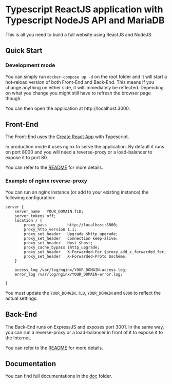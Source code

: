 # Typescript ReactJS application with Typescript NodeJS API and MariaDB

This is all you need to build a full website using ReactJS and NodeJS.

## Quick Start

### Development mode

You can simply run `docker-compose up -d` on the root folder and it will start a hot-reload version of both Front-End and Back-End. This means if you change anything on either side, it will immediately be reflected. Depending on what you change you might still have to refresh the browser page though.

You can then open the application at http://localhost:3000.

## Front-End

The Front-End uses the [Create React App](https://github.com/facebook/create-react-app) with Typescript.

In production mode it uses nginx to serve the application. By default it runs on port 8000 and you will need a reverse-proxy or a load-balancer to expose it to port 80.

You can refer to the [README](./fe/README.md) for more details.

### Example of nginx reverse-proxy

You can run an nginx instance (or add to your existing instance) the following configuration:
```
server {
    server_name   YOUR_DOMAIN.TLD;
    server_tokens off;
    location / {
        proxy_pass         http://localhost:8000;
        proxy_http_version 1.1;
        proxy_set_header   Upgrade $http_upgrade;
        proxy_set_header   Connection keep-alive;
        proxy_set_header   Host $host;
        proxy_cache_bypass $http_upgrade;
        proxy_set_header   X-Forwarded-For $proxy_add_x_forwarded_for;
        proxy_set_header   X-Forwarded-Proto $scheme;
    }

    access_log /var/log/nginx/YOUR_DOMAIN-access.log;
    error_log /var/log/nginx/YOUR_DOMAIN-error.log;

}

```
You must update the `YOUR_DOMAIN.TLD`, `YOUR_DOMAIN` and `8000` to reflect the actual settings.

## Back-End

The Back-End runs on ExpressJS and exposes port 3001. In the same way, you can run a reverse-proxy or a load-balancer in front of it to expose it to the Internet.

You can refer to the [README](./be/README.md) for more details.

## Documentation

You can find full documentations in the [doc](doc/README.md) folder.